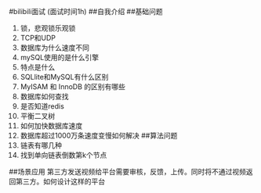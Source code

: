 #bilibili面试 (面试时间1h)
##自我介绍
##基础问题
1. 锁，悲观锁乐观锁
2. TCP和UDP
3. 数据库为什么速度不同
4. mySQL使用的是什么引擎
5. 特点是什么
6. SQLlite和MySQL有什么区别
7. MyISAM 和 InnoDB 的区别有哪些
8. 数据库如何查找
9. 是否知道redis
10. 平衡二叉树
11. 如何加快数据库速度
12. 数据库超过1000万条速度变慢如何解决
##算法问题
1. 链表有哪几种
2. 找到单向链表倒数第k个节点

##场景应用
第三方发送视频给平台需要审核，反馈，上传。同时将不通过视频返回第三方。如何设计这样的平台